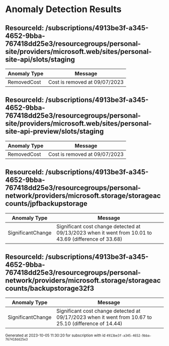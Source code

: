 # Anomaly Detection Results

## ResourceId: /subscriptions/4913be3f-a345-4652-9bba-767418dd25e3/resourcegroups/personal-site/providers/microsoft.web/sites/personal-site-api/slots/staging

| Anomaly Type | Message |
|---|---|
|RemovedCost| Cost is removed at 09/07/2023|

## ResourceId: /subscriptions/4913be3f-a345-4652-9bba-767418dd25e3/resourcegroups/personal-site/providers/microsoft.web/sites/personal-site-api-preview/slots/staging

| Anomaly Type | Message |
|---|---|
|RemovedCost| Cost is removed at 09/07/2023|

## ResourceId: /subscriptions/4913be3f-a345-4652-9bba-767418dd25e3/resourcegroups/personal-network/providers/microsoft.storage/storageaccounts/jpfbackupstorage

| Anomaly Type | Message |
|---|---|
|SignificantChange| Significant cost change detected at 09/13/2023 when it went from 10.01 to 43.69 (difference of 33.68)|

## ResourceId: /subscriptions/4913be3f-a345-4652-9bba-767418dd25e3/resourcegroups/personal-network/providers/microsoft.storage/storageaccounts/backupstorage32f3

| Anomaly Type | Message |
|---|---|
|SignificantChange| Significant cost change detected at 09/17/2023 when it went from 10.67 to 25.10 (difference of 14.44)|


<sup>Generated at 2023-10-05 11:30:20 for subscription with id `4913be3f-a345-4652-9bba-767418dd25e3`</sup>
